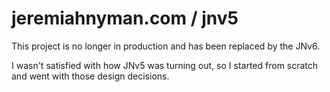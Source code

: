 # jeremiahnyman.com / jnv5
This project is no longer in production and has been replaced by the JNv6.

I wasn't satisfied with how JNv5 was turning out, so I started from scratch and went with those design decisions.
